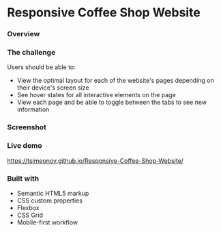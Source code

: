 # Responsive Coffee Shop Website

### Overview

### The challenge

Users should be able to:

- View the optimal layout for each of the website's pages depending on their device's screen size
- See hover states for all interactive elements on the page
- View each page and be able to toggle between the tabs to see new information

### Screenshot

### Live demo

https://tsimeonov.github.io/Responsive-Coffee-Shop-Website/

### Built with

- Semantic HTML5 markup
- CSS custom properties
- Flexbox
- CSS Grid
- Mobile-first workflow
